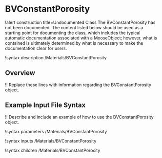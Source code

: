 # BVConstantPorosity

!alert construction title=Undocumented Class
The BVConstantPorosity has not been documented. The content listed below should be used as a starting point for
documenting the class, which includes the typical automatic documentation associated with a
MooseObject; however, what is contained is ultimately determined by what is necessary to make the
documentation clear for users.

!syntax description /Materials/BVConstantPorosity

## Overview

!! Replace these lines with information regarding the BVConstantPorosity object.

## Example Input File Syntax

!! Describe and include an example of how to use the BVConstantPorosity object.

!syntax parameters /Materials/BVConstantPorosity

!syntax inputs /Materials/BVConstantPorosity

!syntax children /Materials/BVConstantPorosity
